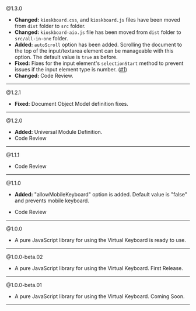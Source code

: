 @1.3.0
* **Changed:** `kioskboard.css`, and `kioskboard.js` files have been moved from `dist` folder to `src` folder.
* **Changed:** `kioskboard-aio.js` file has been moved from `dist` folder to `src/all-in-one` folder.
* **Added:** `autoScroll` option has been added. Scrolling the document to the top of the input/textarea element can be manageable with this option. The default value is `true` as before.
* **Fixed:** Fixes for the input element's `selectionStart` method to prevent issues if the input element type is number. ([#1](https://github.com/furcan/KioskBoard/issues/1))
* **Changed:** Code Review.

-----

@1.2.1
* **Fixed:** Document Object Model definition fixes.

-----

@1.2.0
* **Added:** Universal Module Definition.
* Code Review

-----

@1.1.1
* Code Review

-----

@1.1.0
* **Added:** "allowMobileKeyboard" option is added. Default value is "false" and prevents mobile keyboard.

* Code Review

-----

@1.0.0
* A pure JavaScript library for using the Virtual Keyboard is ready to use.

-----

@1.0.0-beta.02
* A pure JavaScript library for using the Virtual Keyboard. First Release.

-----

@1.0.0-beta.01
* A pure JavaScript library for using the Virtual Keyboard. Coming Soon.

-----

